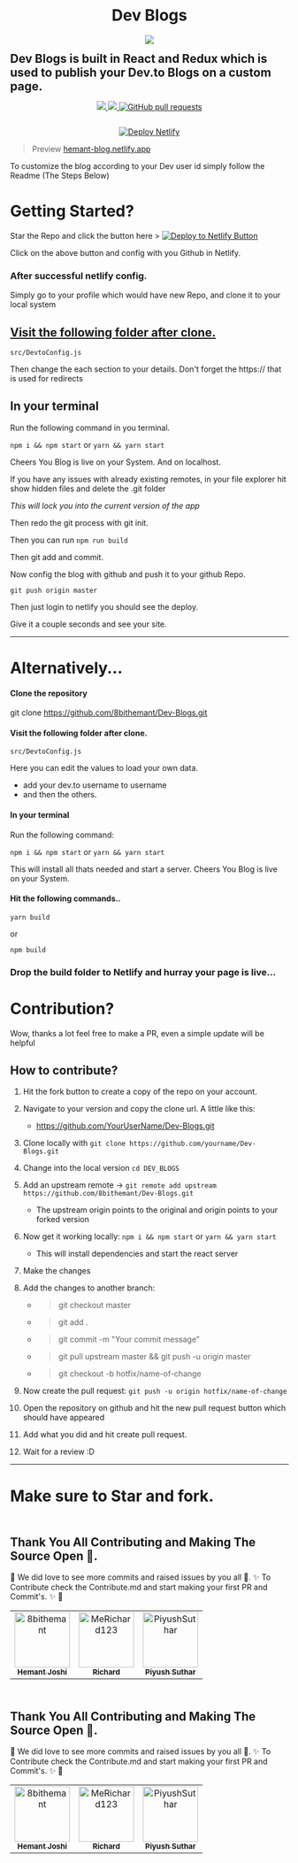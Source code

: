 <h1 align="center">Dev Blogs</h1>
<p align="center">
<img src="https://dev-to-uploads.s3.amazonaws.com/i/w352xfxy8kyc1micn5pz.png" />
   
   <p align="center">
   <h2 style="margin:auto;"> Dev Blogs is built in React and Redux which is used to publish your Dev.to Blogs on a custom page. </h2>
 <!--  <img src="https://visitor-badge.glitch.me/badge?page_id=8bithemant.Dev-Blogs"/> -->
</p>
   </p>

<p align="center">
  <a href="https://app.netlify.com/sites/hemant-blog/deploys" target="_blank">
    <img src="https://api.netlify.com/api/v1/badges/c5b6a364-e4d6-4b81-a09b-628e39e84d5b/deploy-status"></img>
  </a>
  <a href="https://github.com/8bithemant/Dev-Blogs/issues">
    <img src="https://img.shields.io/github/issues/8bithemant/Dev-Blogs?style=flat-square"></img>
  </a>
   <a href="https://github.com/8bithemant/Dev-Blogs/pulls">
      <img alt="GitHub pull requests" src="https://img.shields.io/github/issues-pr/8bithemant/Dev-Blogs?style=flat-square" />
   </a>
</p>

<p align="center">
   <a aria-label="License" href="https://github.com/8bithemant/Dev-Blogs/license.md">
    <img alt="" src="https://img.shields.io/npm/l/next.svg?style=for-the-badge&labelColor=000000">
   </a>
  
  </p>
<p align="center">
<a href="https://app.netlify.com/start/deploy?repository=https://github.com/8bithemant/Dev-Blogs">
   <img alt="Deploy Netlify" src="https://www.netlify.com/img/deploy/button.svg"/>
   </a>
</p>

> Preview
> [hemant-blog.netlify.app](https://hemant-blog.netlify.app)

To customize the blog according to your Dev user id simply follow the Readme (The Steps Below)

# Getting Started?

Star the Repo and click the button here >
[![Deploy to Netlify Button](https://www.netlify.com/img/deploy/button.svg)](https://app.netlify.com/start/deploy?repository=https://github.com/8bithemant/Dev-Blogs)

Click on the above button and config with you Github in Netlify.

### After successful netlify config.

Simply go to your profile which would have new Repo, and clone it to your local system

## <u>Visit the following folder after clone.</u>

`src/DevtoConfig.js`

Then change the each section to your details.
Don't forget the https:// that is used for redirects

## In your terminal

Run the following command in you terminal.

`npm i && npm start`
or
`yarn && yarn start`

Cheers You Blog is live on your System. And on localhost.

If you have any issues with already existing remotes, in your file explorer hit show
hidden files and delete the .git folder

_This will lock you into the current version of the app_

Then redo the git process with git init.

Then you can run `npm run build`

Then git add and commit.

Now config the blog with github and push it to your github Repo.

`git push origin master`

Then just login to netlify you should see the deploy.

Give it a couple seconds and see your site.

---

# Alternatively...

#### Clone the repository

git clone https://github.com/8bithemant/Dev-Blogs.git

#### Visit the following folder after clone.

`src/DevtoConfig.js`

Here you can edit the values to load your own data.

- add your dev.to username to username
- and then the others.

#### In your terminal

Run the following command:

`npm i && npm start`
or
`yarn && yarn start`

This will install all thats needed and start a server.
Cheers You Blog is live on your System.

#### Hit the following commands..

`yarn build`

or

`npm build`

### Drop the build folder to Netlify and hurray your page is live...

# Contribution?

Wow, thanks a lot feel free to make a PR, even a simple update will be helpful

## How to contribute?

1. Hit the fork button to create a copy of the repo on your account.

2. Navigate to your version and copy the clone url. A little like this:

   - https://github.com/YourUserName/Dev-Blogs.git

3. Clone locally with `git clone https://github.com/yourname/Dev-Blogs.git`

4. Change into the local version `cd DEV_BLOGS`

5. Add an upstream remote -> `git remote add upstream https://github.com/8bithemant/Dev-Blogs.git`

   - The upstream origin points to the original and origin points to your forked version

6. Now get it working locally:
   `npm i && npm start`
   or
   `yarn && yarn start`

   - This will install dependencies and start the react server

7. Make the changes

8. Add the changes to another branch:

   - > git checkout master
   - > git add .
   - > git commit -m "Your commit message"
   - > git pull upstream master && git push -u origin master
   - > git checkout -b hotfix/name-of-change

9. Now create the pull request: `git push -u origin hotfix/name-of-change`

10. Open the repository on github and hit the new pull request button which should have appeared

11. Add what you did and hit create pull request.

12. Wait for a review :D

---

# Make sure to Star and fork.
## <br /> Thank You All Contributing and Making The Source Open :stars:.
:tada: We did love to see more commits and raised issues by you all :tada:.
:sparkles: To Contribute check the Contribute.md and start making your first PR and Commit's. :sparkles: :tada:
<table>
<tr>
                <td align="center">
                    <a href="https://github.com/8bithemant">
                        <img src="https://avatars0.githubusercontent.com/u/62112099?v=4" width="100;" alt="8bithemant"/>
                        <br />
                        <sub><b>Hemant Joshi</b></sub>
                    </a>
                </td>
                <td align="center">
                    <a href="https://github.com/MeRichard123">
                        <img src="https://avatars2.githubusercontent.com/u/51269862?v=4" width="100;" alt="MeRichard123"/>
                        <br />
                        <sub><b>Richard</b></sub>
                    </a>
                </td>
                <td align="center">
                    <a href="https://github.com/PiyushSuthar">
                        <img src="https://avatars1.githubusercontent.com/u/32237558?v=4" width="100;" alt="PiyushSuthar"/>
                        <br />
                        <sub><b>Piyush Suthar</b></sub>
                    </a>
                </td></tr>
</table>

## <br /> Thank You All Contributing and Making The Source Open :stars:.
:tada: We did love to see more commits and raised issues by you all :tada:.
:sparkles: To Contribute check the Contribute.md and start making your first PR and Commit's. :sparkles: :tada:
<table>
<tr>
                <td align="center">
                    <a href="https://github.com/8bithemant">
                        <img src="https://avatars0.githubusercontent.com/u/62112099?v=4" width="100;" alt="8bithemant"/>
                        <br />
                        <sub><b>Hemant Joshi</b></sub>
                    </a>
                </td>
                <td align="center">
                    <a href="https://github.com/MeRichard123">
                        <img src="https://avatars2.githubusercontent.com/u/51269862?v=4" width="100;" alt="MeRichard123"/>
                        <br />
                        <sub><b>Richard</b></sub>
                    </a>
                </td>
                <td align="center">
                    <a href="https://github.com/PiyushSuthar">
                        <img src="https://avatars1.githubusercontent.com/u/32237558?v=4" width="100;" alt="PiyushSuthar"/>
                        <br />
                        <sub><b>Piyush Suthar</b></sub>
                    </a>
                </td></tr>
</table>

